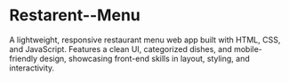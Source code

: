 # Restarent--Menu
A lightweight, responsive restaurant menu web app built with HTML, CSS, and JavaScript. Features a clean UI, categorized dishes, and mobile-friendly design, showcasing front-end skills in layout, styling, and interactivity.
